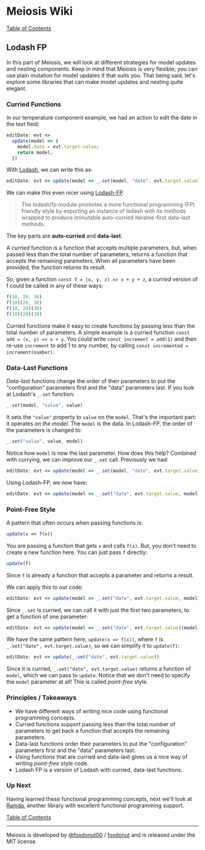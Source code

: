 # Meiosis Wiki

[Table of Contents](toc.html)

## Lodash FP

In this part of Meiosis, we will look at different strategies for model updates and nesting
components. Keep in mind that Meiosis is very flexible; you can use plain mutation for model
updates if that suits you. That being said, let's explore some libraries that can make model
updates and nesting quite elegant.

### Curried Functions

In our temperature component example, we had an action to edit the date in the text field:

```javascript
editDate: evt =>
  update(model => {
    model.date = evt.target.value;
    return model;
  })
```

With [Lodash](https://lodash.com), we can write this as:

```javascript
editDate: evt => update(model => _.set(model, "date", evt.target.value))
```

We can make this even nicer using [Lodash-FP](https://github.com/lodash/lodash/wiki/FP-Guide).

> The lodash/fp module promotes a more functional programming (FP) friendly style by exporting an
instance of lodash with its methods wrapped to produce immutable auto-curried iteratee-first
data-last methods.

The key parts are **auto-curried** and **data-last**.

A _curried_ function is a function that accepts multiple parameters, but, when passed less than the
total number of parameters, returns a function that accepts the remaining parameters. When all
parameters have been provided, the function returns its result.

So, given a function `const f = (x, y, z) => x + y + z`, a _curried_ version of f could be called
in any of these ways:

```javascript
f(10, 20, 30)
f(10)(20, 30)
f(10, 20)(30)
f(10)(20)(30)
```

Curried functions make it easy to create functions by passing less than the total number of
parameters. A simple example is a curried function `const add = (x, y) => x + y`. You could
write `const increment = add(1)` and then re-use `increment` to add 1 to any number, by
calling `const incremented = increment(number)`.

### Data-Last Functions

_Data-last_ functions change the order of their parameters to put the "configuration" parameters
first and the "data" parameters last. If you look at Lodash's `_.set` function:

```javascript
_.set(model, "value", value)
```

It sets the `"value"` property to `value` on the `model`. That's the important part: it operates
_on the model_. The `model` is the data. In Lodash-FP, the order of the parameters is changed to:

```javascript
_.set("value", value, model)
```

Notice how `model` is now the last parameter. How does this help? Combined with currying, we can
improve our `_.set` call. Previously we had:

```javascript
editDate: evt => update(model => _.set(model, "date", evt.target.value))
```

Using Lodash-FP, we now have:

```javascript
editDate: evt => update(model => _.set("date", evt.target.value, model))
```

### Point-Free Style

A pattern that often occurs when passing functions is:

```javascript
update(x => f(x))
```

You are passing a function that gets `x` and calls `f(x)`. But, you don't need to create a new
function here. You can just pass `f` directly:

```javascript
update(f)
```

Since `f` is already a function that accepts a parameter and returns a result.

We can apply this to our code:

```javascript
editDate: evt => update(model => _.set("date", evt.target.value, model))
```

Since `_.set` is curried, we can call it with just the first two parameters, to get a function of
one parameter:

```javascript
editDate: evt => update(model => _.set("date", evt.target.value)(model))
```

We have the same pattern here, `update(x => f(x))`, where `f` is `_.set("date", evt.target.value)`,
so we can simplify it to `update(f)`:

```javascript
editDate: evt => update(_.set("date", evt.target.value))
```

Since it is curried, `_.set("date", evt.target.value)` returns a function of `model`, which we can
pass to `update`. Notice that we don't need to specify the `model` parameter at all! This is called
_point-free_ style.

### Principles / Takeaways

- We have different ways of writing nice code using functional programming concepts.
- Curried functions support passing less than the total number of parameters to get back a function
that accepts the remaining parameters.
- Data-last functions order their parameters to put the "configuration" parameters first and the
"data" parameters last.
- Using functions that are curried and data-last gives us a nice way of writing _point-free_
style code.
- Lodash FP is a version of Lodash with curried, data-last functions.

### Up Next

Having learned these functional programming concepts, next we'll look at
[Ramda](03-Model-and-Nesting-B-Ramda.html), another library with excellent functional programming support.

[Table of Contents](toc.html)

-----

Meiosis is developed by [@foxdonut00](http://twitter.com/foxdonut00) / [foxdonut](https://github.com/foxdonut) and is released under the MIT license.
